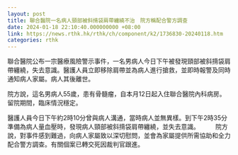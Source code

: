 ```yaml
---
layout: post
title: 聯合醫院一名病人頸部被斜揹袋肩帶纏繞不治　院方稱配合警方調查
date: 2024-01-18 22:10:40.000000000 +08:00
link: https://news.rthk.hk/rthk/ch/component/k2/1736830-20240118.htm
categories: rthk
---
```


聯合醫院公布一宗醫療風險警示事件，一名男病人今日下午被發現頸部被斜揹袋肩帶纏繞，失去意識。醫護人員立即移除肩帶並為病人進行搶救，並即時報警及同時通知病人家屬。病人其後離世。

院方說，這名男病人55歲，患有骨髓瘤，自本月12日起入住聯合醫院內科病房。留院期間，臨床情況穩定。

醫護人員今日下午約2時10分曾與病人溝通，當時病人並無異樣。到下午2時35分準備為病人量血壓時，發現病人頸部被斜揹袋肩帶纏繞，並失去意識。
　　 
院方說，對事件感到難過，向病人家屬致以深切慰問，並會為家屬提供所需協助和全力配合警方調查。有關個案已轉交死因裁判官跟進。
